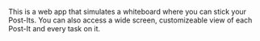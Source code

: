This is a web app that simulates a whiteboard where you can stick your Post-Its.
You can also access a wide screen, customizeable view of each Post-It and every task on it.
